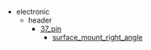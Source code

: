 * electronic
  * header
    * [37_pin](electronic/header/37_pin)
      * [surface_mount_right_angle](electronic/header/37_pin/surface_mount_right_angle)

